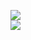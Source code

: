 [![](https://img.shields.io/badge/Made%20With-Github%20Spray-lightgrey.svg?style=for-the-badge&logo=github)](https://github.com/Annihil/github-spray#28389)  
[![](https://i.imgur.com/2DrTn0Z.gif)](https://github.com/Annihil/github-spray)